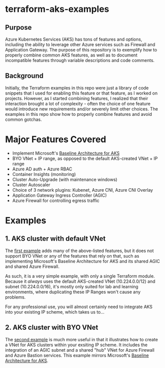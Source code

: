 # terraform-aks-examples

## Purpose

Azure Kubernetes Services (AKS) has tons of features and options, including the ability to leverage other Azure services such as Firewall and Application Gateway. The purpose of this repository is to exemplify how to properly combine common AKS features, as well as to document incompatible features through variable descriptions and code comments.

## Background

Initially, the Terraform examples in this repo were just a library of code snippets that I used for enabling this feature or that feature, as I worked on projects. However, as I started combining features, I realized that their interaction brought a lot of complexity - often the choice of one feature would introduce new requirements and/or severely limit other choices. The examples in this repo show how to properly combine features and avoid common gotchas.

# Major Features Covered

- Implement Microsoft's [Baseline Architecture for AKS](https://learn.microsoft.com/en-us/azure/architecture/reference-architectures/containers/aks/baseline-aks)
- BYO VNet + IP range, as opposed to the default AKS-created VNet + IP range
- Azure AD auth + Azure RBAC
- Container Insights (monitoring)
- Cluster Auto-Upgrade (with maintenance windows)
- Cluster Autoscaler
- Choice of 3 network plugins: Kubenet, Azure CNI, Azure CNI Overlay
- Application Gateway Ingress Controller (AGIC)
- Azure Firewall for controlling egress traffic

# Examples

## 1. AKS cluster with default VNet

The [first example](/examples/aks_cluster_with_default_vnet) adds many of the above-listed features, but it does not support BYO VNet or any of the features that rely on that, such as implementing Microsoft's Baseline Architecture for AKS and its shared AGIC and shared Azure Firewall.

As such, it is a very simple example, with only a single Terraform module. Because it *always* uses the default AKS-created VNet (10.224.0.0/12) and subnet (10.224.0.0/16), it's mostly only suited for lab and learning environments, where duplicating these IP Ranges won't cause any problems.

For any professional use, you will almost certainly need to integrate AKS into your existing IP scheme, which takes us to...

## 2. AKS cluster with BYO VNet

The [second example](/examples/aks_cluster_with_byo_vnet) is much more useful in that it illustrates how to create a VNet for AKS clusters within your exsiting IP scheme. It includes the integration of an AGIC subnet and a shared "hub" VNet for Azure Firewall and Azure Bastion services. This example mirrors Microsoft's [Baseline Architecture for AKS](https://learn.microsoft.com/en-us/azure/architecture/reference-architectures/containers/aks/baseline-aks).
